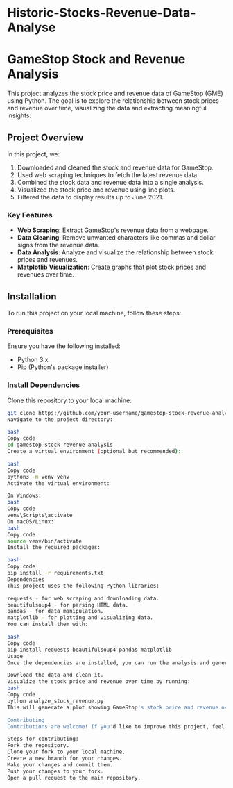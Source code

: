 # Historic-Stocks-Revenue-Data-Analyse
# GameStop Stock and Revenue Analysis

This project analyzes the stock price and revenue data of GameStop (GME) using Python. The goal is to explore the relationship between stock prices and revenue over time, visualizing the data and extracting meaningful insights.

## Project Overview

In this project, we:
1. Downloaded and cleaned the stock and revenue data for GameStop.
2. Used web scraping techniques to fetch the latest revenue data.
3. Combined the stock data and revenue data into a single analysis.
4. Visualized the stock price and revenue using line plots.
5. Filtered the data to display results up to June 2021.

### Key Features
- **Web Scraping**: Extract GameStop's revenue data from a webpage.
- **Data Cleaning**: Remove unwanted characters like commas and dollar signs from the revenue data.
- **Data Analysis**: Analyze and visualize the relationship between stock prices and revenues.
- **Matplotlib Visualization**: Create graphs that plot stock prices and revenues over time.

## Installation

To run this project on your local machine, follow these steps:

### Prerequisites

Ensure you have the following installed:

- Python 3.x
- Pip (Python's package installer)

### Install Dependencies

Clone this repository to your local machine:

```bash
git clone https://github.com/your-username/gamestop-stock-revenue-analysis.git
Navigate to the project directory:

bash
Copy code
cd gamestop-stock-revenue-analysis
Create a virtual environment (optional but recommended):

bash
Copy code
python3 -m venv venv
Activate the virtual environment:

On Windows:
bash
Copy code
venv\Scripts\activate
On macOS/Linux:
bash
Copy code
source venv/bin/activate
Install the required packages:

bash
Copy code
pip install -r requirements.txt
Dependencies
This project uses the following Python libraries:

requests - for web scraping and downloading data.
beautifulsoup4 - for parsing HTML data.
pandas - for data manipulation.
matplotlib - for plotting and visualizing data.
You can install them with:

bash
Copy code
pip install requests beautifulsoup4 pandas matplotlib
Usage
Once the dependencies are installed, you can run the analysis and generate the plots.

Download the data and clean it.
Visualize the stock price and revenue over time by running:
bash
Copy code
python analyze_stock_revenue.py
This will generate a plot showing GameStop's stock price and revenue over time.

Contributing
Contributions are welcome! If you'd like to improve this project, feel free to fork the repository and submit a pull request with your improvements.

Steps for contributing:
Fork the repository.
Clone your fork to your local machine.
Create a new branch for your changes.
Make your changes and commit them.
Push your changes to your fork.
Open a pull request to the main repository.
